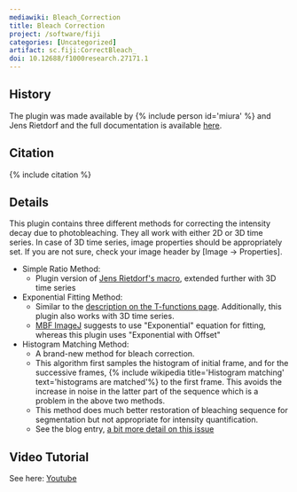 ```yaml
---
mediawiki: Bleach_Correction
title: Bleach Correction
project: /software/fiji
categories: [Uncategorized]
artifact: sc.fiji:CorrectBleach_
doi: 10.12688/f1000research.27171.1
---
```


## History

The plugin was made available by {% include person id='miura' %} and Jens Rietdorf and the full documentation is available [here](https://wiki.cmci.info/downloads/bleach_corrector). 

## Citation

{% include citation %}

## Details

This plugin contains three different methods for correcting the intensity decay due to photobleaching. They all work with either 2D or 3D time series. In case of 3D time series, image properties should be appropriately set. If you are not sure, check your image header by \[Image → Properties\].

-   Simple Ratio Method:
    -   Plugin version of [Jens Rietdorf's macro](https://www.embl.de/eamnet/html/bleach_correction.html), extended further with 3D time series
-   Exponential Fitting Method:
    -   Similar to the [description on the T-functions page](/imaging/t-functions#correcting-for-bleaching). Additionally, this plugin also works with 3D time series.
    -   [MBF ImageJ](/software/mbf-imagej) suggests to use "Exponential" equation for fitting, whereas this plugin uses "Exponential with Offset"
-   Histogram Matching Method:
    -   A brand-new method for bleach correction.
    -   This algorithm first samples the histogram of initial frame, and for the successive frames, {% include wikipedia title='Histogram matching' text='histograms are matched'%} to the first frame. This avoids the increase in noise in the latter part of the sequence which is a problem in the above two methods.
    -   This method does much better restoration of bleaching sequence for segmentation but not appropriate for intensity quantification.
    -   See the blog entry, [a bit more detail on this issue](https://wiki.cmci.info/blogtng/2010-05-04/photobleaching_correction_3d_time_series)

## Video Tutorial

See here: [Youtube](https://youtu.be/xA20w-uZO8A)


